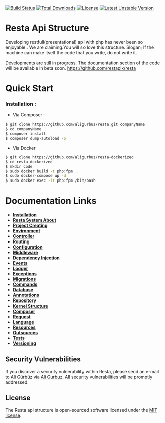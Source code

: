 
[![Build Status](https://travis-ci.org/aligurbuz/resta.svg?branch=master)](https://travis-ci.org/aligurbuz/resta)
[![Total Downloads](https://poser.pugx.org/restapix/resta/downloads)](https://packagist.org/packages/restapix/resta)
[![License](https://poser.pugx.org/restapix/resta/license)](https://packagist.org/packages/restapix/resta)
[![Latest Unstable Version](https://poser.pugx.org/restapix/resta/v/unstable)](//packagist.org/packages/restapix/resta)


# Resta Api Structure

Developing restfull(presentational) api with php has never been so enjoyable.. We are claiming.You will so love this structure.
Slogan; If the machine can make itself the code that you write, do not write it.

Developments are still in progress. The documentation section of the code will be available in beta soon.
https://github.com/restapix/resta

# Quick Start

### Installation : 

- Via Composer :

```sh
$ git clone https://github.com/aligurbuz/resta.git companyName
$ cd companyName
$ composer install
$ composer dump-autoload -o
```

- Via Docker

```sh
$ git clone https://github.com/aligurbuz/resta-dockerized
$ cd resta-dockerized
$ mkdir code
$ sudo docker build -t php:fpm .
$ sudo docker-compose up -d
$ sudo docker exec -it php:fpm /bin/bash
```

# Documentation Links

- **[Installation](https://github.com/aligurbuz/resta)**
- **[Resta System About](https://github.com/aligurbuz/resta)**
- **[Project Creating](https://github.com/aligurbuz/resta)**
- **[Environment](https://github.com/aligurbuz/resta)**
- **[Controller](https://github.com/aligurbuz/resta)**
- **[Routing](https://github.com/aligurbuz/resta)**
- **[Configuration](https://github.com/aligurbuz/resta)**
- **[Middleware](https://github.com/aligurbuz/resta)**
- **[Dependency Injection](https://github.com/aligurbuz/resta)**
- **[Events](https://github.com/aligurbuz/resta)**
- **[Logger](https://github.com/aligurbuz/resta)**
- **[Exceptions](https://github.com/aligurbuz/resta)**
- **[Migrations](https://github.com/aligurbuz/resta)**
- **[Commands](https://github.com/aligurbuz/resta)**
- **[Database](https://github.com/aligurbuz/resta)**
- **[Annotations](https://github.com/aligurbuz/resta)**
- **[Repository](https://github.com/aligurbuz/resta)**
- **[Kernel Structure](https://github.com/aligurbuz/resta)**
- **[Composer](https://github.com/aligurbuz/resta)**
- **[Request](https://github.com/aligurbuz/resta)**
- **[Language](https://github.com/aligurbuz/resta)**
- **[Resources](https://github.com/aligurbuz/resta)**
- **[Outsources](https://github.com/aligurbuz/resta)**
- **[Tests](https://github.com/aligurbuz/resta)**
- **[Versioning](https://github.com/aligurbuz/resta)**


## Security Vulnerabilities

If you discover a security vulnerability within Resta, please send an e-mail to Ali Gürbüz via [Ali Gurbuz](mailto:galiant781@gmail.com). All security vulnerabilities will be promptly addressed.

## License

The Resta api structure is open-sourced software licensed under the [MIT license](https://opensource.org/licenses/MIT).



